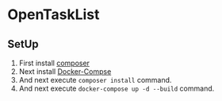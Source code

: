 # OpenTaskList

## SetUp

1. First install [composer](https://getcomposer.org/)
1. Next install [Docker-Compse](https://github.com/docker/compose)
2. And next execute `composer install` command.
2. And next execute `docker-compose up -d --build` command.

